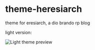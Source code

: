 # theme-heresiarch
theme for eresiarch, a dio brando rp blog

light version:

![Light theme preview](https://64.media.tumblr.com/6b5c8a85a2fc42e5a1032b3522680a43/1f316434861dc35d-5c/s2048x3072/47fe50b55813ce1baf1d3e6169fedef85e76628e.png)
